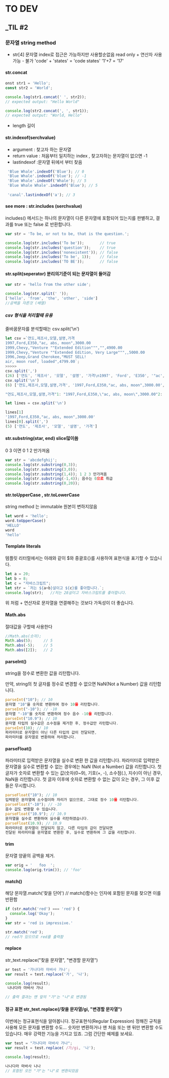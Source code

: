 # TO DEV
## _TIL #2

### 문자열  string method
- str[4]
문자열 index로 접근은 가능하지만 사용할순없음 read only
      + 연산자 사용가능 - 불가
'code' + 'states' = 'code states'
'1'+7 = '17'

#### str.concat
```js
onst str1 = 'Hello';
const str2 = 'World';

console.log(str1.concat(' ', str2));
// expected output: "Hello World"

console.log(str2.concat(', ', str1));
// expected output: "World, Hello"
```

- length 길이

 #### str.indexof(serchvalue)
 - argument : 찾고자 하는 문자열
 - return value : 처음부터 일치하는 index , 찾고자하는 문자열이 없으면 -1
 - lastindexof :문자열 뒤에서 부터 찾음
```js
 'Blue Whale'.indexOf('Blue'); // 0
 'Blue Whale'.indexOf('blue'); // -1
 'Blue Whale'.indexOf('Whale'); // 5
 'Blue Whale Whale'.indexOf('Blue'); // 5
 
 'canal'.lastindexOf('a'); // 3
 ```

#### see more : str.includes (serchvalue)
includes() 메서드는 하나의 문자열이 다른 문자열에 포함되어 있는지를 판별하고, 결과를 true 또는 false 로 반환합니다.
```js
var str = 'To be, or not to be, that is the question.';

console.log(str.includes('To be'));       // true
console.log(str.includes('question'));    // true
console.log(str.includes('nonexistent')); // false
console.log(str.includes('To be', 1));    // false
console.log(str.includes('TO BE'));       // false
```

#### str.split(seperator) 분리의기준이 되는 문자열이 들어감

```js
var str = 'hello from the other side';

console.log(str.split(' '));
['hello', 'from', 'the', 'other', 'side']
//공백을 자른것 (배열)
```
##### csv 형식을 처리할때 유용
줄바꿈문자를 분석할때는 csv.split('\n')
```js
let csv =`연도,제조사,모델,설명,가격
1997,Ford,E350,"ac, abs, moon",3000.00
1999,Chevy,"Venture ""Extended Edition""","",4900.00
1999,Chevy,"Venture ""Extended Edition, Very Large""",,5000.00
1996,Jeep,Grand Cherokee,"MUST SELL!
air, moon roof, loaded",4799.00`;
>>>>>
csv.split(',')
(26) ['연도', '제조사', '모델', '설명', '가격\n1997', 'Ford', 'E350', '"ac', ' abs', ' moon"', '3000.00\n1999', 'Chevy', '"Venture ""Extended Edition"""', '""', '4900.00\n1999', 'Chevy', '"Venture ""Extended Edition', ' Very Large"""', '', '5000.00\n1996', 'Jeep', 'Grand Cherokee', '"MUST SELL!\nair', ' moon roof', ' loaded"', '4799.00']
csv.split('\n')
(6) ['연도,제조사,모델,설명,가격', '1997,Ford,E350,"ac, abs, moon",3000.00', '1999,Chevy,"Venture ""Extended Edition""","",4900.00', '1999,Chevy,"Venture ""Extended Edition, Very Large""",,5000.00', '1996,Jeep,Grand Cherokee,"MUST SELL!', 'air, moon roof, loaded",4799.00']0:

"연도,제조사,모델,설명,가격"1: "1997,Ford,E350,\"ac, abs, moon\",3000.00"2: "1999,Chevy,\"Venture \"\"Extended Edition\"\"\",\"\",4900.00"3: "1999,Chevy,\"Venture \"\"

let lines = csv.split('\n')

lines[1]
'1997,Ford,E350,"ac, abs, moon",3000.00'
lines[0].split(',')
(5) ['연도', '제조사', '모델', '설명', '가격']
```
#### str.substring(star, end) slice많이씀
0 3 이면 0 1 2 만가져옴
```js
var str = 'abcdefghij';
console.log(str.substring(0,3));  
console.log(str.substring(3,0));
console.log(str.substring(1,4)); 1 2 3 만가져옴
console.log(str.substring(-1,4)); 음수는 0으로 취급
console.log(str.substring(0,20));
```

#### str.toUpperCase , str.toLowerCase
string method 는 immutable  원본이 변하지않음
```js
let word = 'hello';
word.toUpperCase()
'HELLO'
word
'hello'
```
#### Template literals
템플릿 리터럴에서는 아래와 같이 $와 중괄호{}를 사용하여 표현식을 표기할 수 있습니다.
```js
let a = 20;
let b = 8;
let c = "자바스크립트";
let str = `저는 ${a+b}살이고 ${c}를 좋아합니다.`;
console.log(str);   //저는 28살이고 자바스크립트를 좋아합니다.
```
위 처럼 + 연산자로 문자열을 연결해주는 것보다 가독성이 더 좋습니다.

#### Math.abs
절대값을 구할때 사용한다
```js
//Math.abs(숫자);
Math.abs(5);     // 5
Math.abs(-5);    // 5
Math.abs([2]);   // 2
```
#### parseInt()
string을 정수로 변환한 값을 리턴합니다.

만약, string의 첫 글자를 정수로 변경할 수 없으면 NaN(Not a Number) 값을 리턴합니다.
```js
parseInt("10"); // 10
문자열 "10"을 숫자로 변환하여 정수 10을 리턴합니다.
parseInt("-10"); // -10
문자열 "-10"을 숫자로 변환하여 정수 음수 -10을 리턴합니다.
parseInt("10.9"); // 10
문자열 타입의 실수값은 소수점을 제거한 후, 정수값만 리턴합니다.
parseInt(10); // 10
파라미터로 문자열이 아닌 다른 타입의 값이 전달되면, 
파라미터를 문자열로 변환하여 처리합니다.
```
#### parseFloat()
파라미터로 입력받은 문자열을 실수로 변환 한 값을 리턴합니다.
파라미터로 입력받은 문자열을 실수로 변환할 수 없는 경우에는 NaN (Not a Number) 값을 리턴합니다.
첫 글자가 숫자로 변환할 수 있는 값(숫자(0~9), 기호(+, -), 소수점(.), 지수)이 아닌 경우, NaN을 리턴합니다.
첫 글자 이후에 숫자로 변환할 수 없는 값이 오는 경우, 그 이후 값들은 무시합니다.
```js
parseFloat("10"); // 10
입력받은 문자열에 소수점이하 자리가 없으므로, 그대로 정수 10을 리턴합니다.
parseFloat("-10"); // -10
음수 값도 변환할 수 있습니다.
parseFloat("10.9"); // 10.9
문자열을 실수로 변환하여 실수를 리턴하였습니다.
parseFloat(10.9); // 10.9
파라미터로 문자열이 전달되지 않고, 다른 타입의 값이 전달되면
전달된 파라미터를 문자열로 변환한 후, 실수로 변환하여 그 값을 리턴합니다.
```
#### trim
문자열 양끝의 공백을 제거.
```js
var orig = '   foo  ';
console.log(orig.trim()); // 'foo'
```
#### match()
해당 문자열.match('찾을 단어')
// match()함수는 인자에 포함된 문자를 찾으면 이를 반환함
```js
if (str.match('red') === 'red') {
  console.log('Okay');
}
var str = 'red is impressive.'

str.match('red');
// red가 있으므로 red를 출력함
```
#### replace
str_text.replace("찾을 문자열", "변경할 문자열")
```js
ar test = '가나다라 마바사 가나';
var result = test.replace('가', '나');

console.log(result);
 나나다라 마바사 가나

// 출력 결과는 맨 앞의 "가"는 "나"로 변경됨
```

#### 정규 표현   str_text.replace(/찾을 문자열/gi, "변경할 문자열")
이번에는 정규표현식을 알아봅니다. 정규표현식(Regular Expression) 정해진 규칙을 사용해 모든 문자를 변환할 수도... 숫자만 변환하거나 맨 처음 또는 맨 뒤만 변환할 수도 있습니다. 매우 강력한 기능을 가지고 있죠. 그럼 간단한 예제를 보세요.
```js
var test = "가나다라 마바사 가나";
var result = test.replace( /가/gi, '나');

console.log(result);

나나다라 마바사 나나
// 포함된 모든 "가"는 "나"로 변환되었음
```

